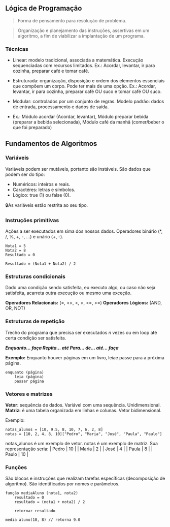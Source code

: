 ## Lógica de Programação

> Forma de pensamento para resolução de problema.

> Organização e planejamento das instruções, assertivas em um algoritmo, a fim de viabilizar a implantação de um programa.

### Técnicas
- Linear: modelo tradicional, associada a matemática. Execução sequenciadas com recursos limitados. 
Ex.: Acordar, levantar, ir para cozinha, preparar café e tomar café.

- Estruturada: organização, disposição e ordem dos elementos essenciais que compõem um corpo. Pode ter mais de uma opção.
Ex.: Acordar, levantar, ir para cozinha, preparar café OU suco e tomar café OU suco.

- Modular: controlados por um conjunto de regras. Modelo padrão: dados de entrada, processamento e dados de saída. 
- Ex.: Módulo acordar (Acordar, levantar), Módulo preparar bebida (preparar a bebida selecionada), Módulo café da manhã (comer/beber o que foi preparado)


## Fundamentos de Algoritmos

### Variáveis
Variáveis podem ser mutáveis, portanto são instáveis. São dados que podem ser do tipo:
- Numéricos: inteiros e reais.
- Caractéres: letras e símbolos.
- Lógico: true (1) ou false (0).

🔒As variáveis estão restrita ao seu tipo. 


### Instruções primitivas
Ações a ser executados em sima dos nossos dados. Operadores binário (*, /, %, +, -, ...) e unário (+, -).

    Nota1 = 5
    Nota2 = 8
    Resultado = 0
    
    Resultado = (Nota1 + Nota2) / 2


### Estruturas condicionais
Dado uma condição sendo satisfeita, eu executo algo, ou caso não seja satisfeita, acarreta outra execução ou mesmo uma exceção.

**Operadores Relacionais:** (=, <>, <, >, <=, >=)
**Operadores Lógicos:** (AND, OR, NOT)



### Estruturas de repetição
Trecho do programa que precisa ser executados *n* vezes ou em loop até certa condição ser satisfeita.

***Enquanto... faça
Repita... até
Para... de... até... faça***

**Exemplo:**
Enquanto houver páginas em um livro, leiae passe para a próxima página.

    enquanto (página)
    	leia (página)
    	passar página



### Vetores e matrizes
**Vetor:** sequência de dados. Variável com uma sequência. Unidimensional.
**Matriz:** é uma tabela organizada em linhas e colunas. Vetor bidimensional.

Exemplo:

    notas_alunos = [10, 9.5, 8, 10, 7, 6, 2, 8]
    notas = [10, 2, 4, 8, 10]["Pedro", "Maria", "José", "Paula", "Paulo"]

notas_alunos é um exemplo de vetor.
notas é um exemplo de matriz. Sua representação seria:
| Pedro 	| 10 |
| Maria 	| 2 |
| José 		| 4 |
| Paula 	| 8 |
| Paulo 	| 10 |



### Funções
São blocos e instruções que realizam tarefas específicas (decomposição de algoritmo). São identificados por nomes e parâmetros.

    função mediaAluno (nota1, nota2)
    	resultado = 0
    	resultado = (nota1 + nota2) / 2
    
	    retornar resultado

	media aluno(10, 8) // retorna 9.0






